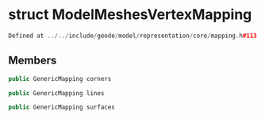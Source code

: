 # struct ModelMeshesVertexMapping

```cpp
Defined at ../../include/geode/model/representation/core/mapping.h#113
```

## Members

```cpp
public GenericMapping corners

```

```cpp
public GenericMapping lines

```

```cpp
public GenericMapping surfaces

```



